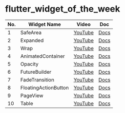 # flutter_widget_of_the_week

<!-- VSCodeの拡張機能で整形 Option + Shift + F -->
| No. | Widget Name          | Video                                                  | Doc                                                                              |
| --- | -------------------- | ------------------------------------------------------ | -------------------------------------------------------------------------------- |
| 1   | SafeArea             | [YouTube](https://www.youtube.com/watch?v=lkF0TQJO0bA) | [Docs](https://api.flutter.dev/flutter/widgets/SafeArea-class.html)              |
| 2   | Expanded             | [YouTube](https://www.youtube.com/watch?v=_rnZaagadyo) | [Docs](https://api.flutter.dev/flutter/widgets/Expanded-class.html)              |
| 3   | Wrap                 | [YouTube](https://www.youtube.com/watch?v=z5iw2SeFx2M) | [Docs](https://api.flutter.dev/flutter/widgets/Wrap-class.html)                  |
| 4   | AnimatedContainer    | [YouTube](https://www.youtube.com/watch?v=yI-8QHpGIP4) | [Docs](https://api.flutter.dev/flutter/widgets/AnimatedContainer-class.html)     |
| 5   | Opacity              | [YouTube](https://www.youtube.com/watch?v=9hltevOHQBw) | [Docs](https://api.flutter.dev/flutter/widgets/Opacity-class.html)               |
| 6   | FutureBuilder        | [YouTube](https://www.youtube.com/watch?v=ek8ZPdWj4Qo) | [Docs](https://api.flutter.dev/flutter/widgets/FutureBuilder-class.html)         |
| 7   | FadeTransition       | [YouTube](https://www.youtube.com/watch?v=rLwWVbv3xDQ) | [Docs](https://api.flutter.dev/flutter/widgets/FadeTransition-class.html)        |
| 8   | FloatingActionButton | [YouTube](https://www.youtube.com/watch?v=2uaoEDOgk_I) | [Docs](https://api.flutter.dev/flutter/material/FloatingActionButton-class.html) |
| 9   | PageView             | [YouTube](https://www.youtube.com/watch?v=J1gE9xvph-A) | [Docs](https://api.flutter.dev/flutter/widgets/PageView-class.html)              |
| 10  | Table                | [YouTube](https://www.youtube.com/watch?v=_lbE0wsVZSw) | [Docs](https://api.flutter.dev/flutter/widgets/Table-class.html)                 |

<!-- | AAA | AAA         | YouTube                                                | Docs                                                                | -->